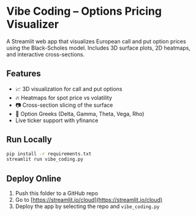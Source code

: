 # Vibe Coding – Options Pricing Visualizer

A Streamlit web app that visualizes European call and put option prices using the Black-Scholes model. Includes 3D surface plots, 2D heatmaps, and interactive cross-sections.

## Features

- 📈 3D visualization for call and put options
- 🔥 Heatmaps for spot price vs volatility
- 📷 Cross-section slicing of the surface
- 🧠 Option Greeks (Delta, Gamma, Theta, Vega, Rho)
- Live ticker support with yfinance

## Run Locally

```bash
pip install -r requirements.txt
streamlit run vibe_coding.py
```

## Deploy Online

1. Push this folder to a GitHub repo
2. Go to [https://streamlit.io/cloud](https://streamlit.io/cloud)
3. Deploy the app by selecting the repo and `vibe_coding.py`
